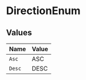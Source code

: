# DirectionEnum


## Values

| Name   | Value  |
| ------ | ------ |
| `Asc`  | ASC    |
| `Desc` | DESC   |